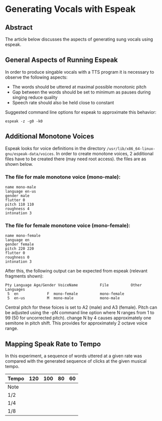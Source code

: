 # Generating Vocals with Espeak

## Abstract 
The article below discusses the aspects of generating sung vocals using espeak.

## General Aspects of Running Espeak
In order to produce singable vocals with a TTS program it is necessary to observe the following aspects:
* The words should be uttered at maximal possible monotonic pitch
* Gap between the words should be set to minimum as pauses during singing reduce quality
* Speech rate should also be held close to constant

Suggested command line options for espeak to approximate this behavior:

`espeak -z -g0 -k0`

## Additional Monotone Voices
Espeak looks for voice definitions in the directory `/usr/lib/x86_64-linux-gnu/espeak-data/voices`. In order to create monotone voices, 2 additional files have to be created there (may need root access). the files are as shown below.
### The file for male monotone voice (mono-male):
```
name mono-male
language en-us
gender male
flutter 0
pitch 110 110
roughness 4
intonation 3

```
### The file for female monotone voice (mono-female):
```
name mono-female
language en
gender female
pitch 220 220
flutter 0
roughness 0
intonation 3
```

After this, the following output can be expected from espeak (relevant fragments shown):
```
Pty Language Age/Gender VoiceName          File          Other Languages
 5  en             F  mono-female          mono-female   
 5  en-us          M  mono-male            mono-male     
```
Central pitch for these foices is set to A2 (male) and A3 (female). Pitch can be adjusted using the -pN command line option where N ranges from 1 to 99 (50 for uncorrected pitch). change N by 4 causes approximately one semitone in pitch shift. This provides for approximately 2 octave voice range.

## Mapping Speak Rate to Tempo
In this experiment, a sequence of words uttered at a given rate was compared with the generated sequence of clicks at the given musical tempo.

|Tempo|120|100|80|60|
|-----|---|---|--|--|
|Note |   |   |  |  |
|1/2  |   |   |  |  |
|1/4  |   |   |  |  |
|1/8  |   |   |  |  |

